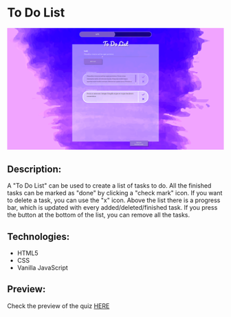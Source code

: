 # To Do List

![](images/preview.png)

## Description:
A "To Do List" can be used to create a list of tasks to do. All the finished tasks can be marked as "done" by clicking a "check mark" icon. If you want to delete a task, you can use the "x" icon. Above the list there is a progress bar, which is updated with every added/deleted/finished task. If you press the button at the bottom of the list, you can remove all the tasks.

## Technologies:
- HTML5
- CSS
- Vanilla JavaScript

## Preview: 
Check the preview of the quiz [HERE](https://https://cenora6.github.io/To-Do-List/)
